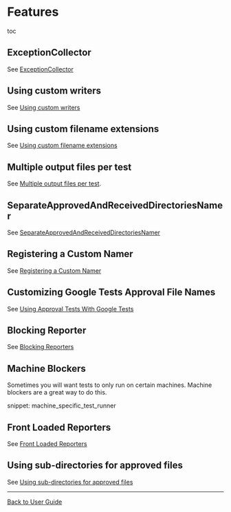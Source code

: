 <a id="top"></a>

# Features



toc

## ExceptionCollector

See [ExceptionCollector](/doc/Utilities.md#exceptioncollector)

## Using custom writers

See [Using custom writers](#using-custom-writers)

## Using custom filename extensions

See [Using custom filename extensions](#using-custom-filename-extensions)

## Multiple output files per test

See [Multiple output files per test](/doc/MultipleOutputFilesPerTest.md#top).

## SeparateApprovedAndReceivedDirectoriesNamer

See [SeparateApprovedAndReceivedDirectoriesNamer](/doc/Namers.md#separateapprovedandreceiveddirectoriesnamer)

## Registering a Custom Namer

See [Registering a Custom Namer](/doc/Namers.md#registering-a-custom-namer)

## Customizing Google Tests Approval File Names

See [Using Approval Tests With Google Tests](/doc/UsingGoogleTests.md#customizing-google-tests-approval-file-names)

## Blocking Reporter

See [Blocking Reporters](/doc/Reporters.md#blocking-reporters)

## Machine Blockers

Sometimes you will want tests to only run on certain machines. Machine blockers are a great way to do this.

snippet: machine_specific_test_runner

## Front Loaded Reporters

See [Front Loaded Reporters](/doc/Reporters.md#front-loaded-reporters)

## Using sub-directories for approved files

See [Using sub-directories for approved files](/doc/Configuration.md#using-sub-directories-for-approved-files)


---

[Back to User Guide](/doc/README.md#top)
